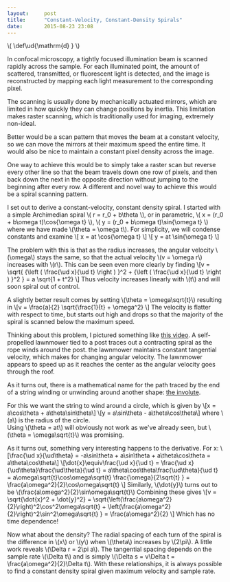 ```yaml
---
layout:     post
title:      "Constant-Velocity, Constant-Density Spirals"
date:       2015-08-23 23:08
---
```

\\(
    \def\ud{\mathrm{d} }
\\)

In confocal microscopy, a tightly focused illumination beam 
is scanned rapidly across the sample. 
For each illuminated point, the amount of scattered, transmitted, 
or fluorescent light is detected, 
and the image is reconstructed by mapping each light measurement
to the corresponding pixel. 

The scanning is usually done by mechanically actuated mirrors, 
which are limited in how quickly they can change positions by inertia. 
This limitation makes raster scanning, which is traditionally used for imaging,
extremely non-ideal. 

Better would be a scan pattern that moves the beam at a constant velocity, 
so we can move the mirrors at their maximum speed the entire time. 
It would also be nice to maintain a constant pixel density across the image. 

One way to achieve this would be to simply take a raster scan 
but reverse every other line so that the beam travels down one row of pixels, 
and then back down the next in the opposite direction 
without jumping to the beginning after every row. 
A different and novel way to achieve this would be a spiral scanning pattern. 

I set out to derive a constant-velocity, constant density spiral. 
I started with a simple Archimedian spiral \\( r = r_0 + b\theta \\), 
or in parametric, \\( x = (r_0 + b\omega t)\cos{\omega t} \\), 
\\( y = (r_0 + b\omega t)\sin{\omega t} \\)
where we have made \\(\theta = \omega t\\). 
For simplicity, we will condense constants and examine 
\\[ x = at \cos{\omega t} \\] \\[ y = at \sin{\omega t} \\]

The problem with this is that as the radius increases, 
the angular velocity \\(\omega\\) stays the same, 
so that the actual velocity \\(v = \omega r\\) increases with \\(r\\). 
This can be seen even more clearly by finding 
\\[v = \sqrt{ {\left ( \frac{\ud x}{\ud t} \right ) }^2 
\+ {\left ( \frac{\ud x}{\ud t} \right ) }^2 } = a \sqrt{1 + t^2} \\]
Thus velocity increases linearly with \\(t\\) 
and will soon spiral out of control.  

A slightly better result comes by setting 
\\(\theta = \omega\sqrt{t}\\) resulting in 
\\[v = \frac{a}{2} \sqrt{\frac{1}{t} + \omega^2} \\]
The velocity is flatter with respect to time, but starts out high and drops 
so that the majority of the spiral is scanned below the maximum speed. 

Thinking about this problem, I pictured something like 
[this video](https://www.youtube.com/watch?v=dmCQkosIa2k&t=18). 
A self-propelled lawnmower tied to a post traces out a contracting spiral 
as the rope winds around the post. 
the lawnmower maintains constant tangential velocity, 
which makes for changing angular velocity. 
The lawnmower appears to speed up as it reaches the center
as the angular velocity goes through the roof. 

As it turns out, there is a mathematical name for the path traced 
by the end of a string winding or unwinding around another shape: 
[the involute](https://en.wikipedia.org/wiki/Involute). 

For this we want the string to wind around a circle, which is given by
\\[x = a\cos\theta + a\theta\sin\theta\\]
\\[y = a\sin\theta - a\theta\cos\theta\\]
where \\(a\\) is the radius of the circle.  
Using \\(\theta = at\\) will obviously not work as we've already seen, 
but \\(\theta = \omega\sqrt{t}\\) was promising. 

As it turns out, something very interesting happens to the derivative. 
For x: 
\\[\frac{\ud x}{\ud\theta} = -a\sin\theta + a\sin\theta + a\theta\cos\theta 
= a\theta\cos\theta\\]
\\[\dot{x}\equiv\frac{\ud x}{\ud t}
= \frac{\ud x}{\ud\theta}\frac{\ud\theta}{\ud t}
= a\theta\cos\theta\frac{\ud\theta}{\ud t} 
= a\omega\sqrt{t}\cos\omega\sqrt{t} \frac{\omega}{2\sqrt{t} }
= \frac{a\omega^2}{2}\cos\omega\sqrt{t} \\]
Similarly, \\(\dot{y}\\) turns out to be 
\\(\frac{a\omega^2}{2}\sin\omega\sqrt{t}\\)
Combining these gives
\\[v = \sqrt{\dot{x}^2 + \dot{y}^2} 
= \sqrt{\left(\frac{a\omega^2}{2}\right)^2\cos^2\omega\sqrt{t}
\+ \left(\frac{a\omega^2}{2}\right)^2\sin^2\omega\sqrt{t} }
= \frac{a\omega^2}{2} \\]
Which has no time dependence! 

Now what about the density? 
The radial spacing of each turn of the spiral 
is the difference in \\(x\\) or \\(y\\) 
when \\(\theta\\) increases by \\(2\pi\\). 
A little work reveals \\(\Delta r = 2\pi a\\). 
The tangential spacing depends on the sample rate \\(\Delta t\\)
and is simply \\(\Delta s = v\Delta t = \frac{a\omega^2}{2}\Delta t\\). 
With these relationships, it is always possible 
to find a constant density spiral given maximum velocity and sample rate. 
